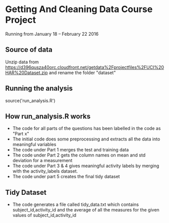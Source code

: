 # Getting And Cleaning Data Course Project
Running from January 18 – February 22 2016

## Source of data
Unzip data from https://d396qusza40orc.cloudfront.net/getdata%2Fprojectfiles%2FUCI%20HAR%20Dataset.zip and rename the folder "dataset"

## Running the analysis
source('run_analysis.R')

## How run_analysis.R works
  - The code for all parts of the questions has been labelled in the code as "Part x"
  - The initial code does some preprocessing and extracts all the data into meaningful variables
  - The code under Part 1 merges the test and training data
  - The code under Part 2 gets the column names on mean and std deviation for a measurement
  - The code under Part 3 & 4 gives meaningful activity labels by merging with the activity_labels dataset.
  - The code under part 5 creates the final tidy dataset

## Tidy Dataset
  - The code generates a file called tidy_data.txt which contains subject_id,activity_id and the average of all the measures for the given values of subject_id,activity_id


